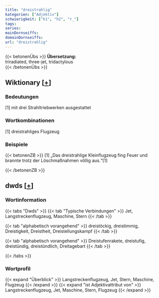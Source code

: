 ```yaml
---
title: "dreistrahlig"
kategorien: ["Adjektiv"]
schwierigkeit: ["k1", "h2", "r_"]
tags:
series:
mainDornseiffs:
domainDornseiffs:
url: "dreistrahlig"
---
```


{{< betonenÜbs >}}
**Übersetzung:**  
triradiated, three-jet, tridactylous  
{{< /betonenÜbs >}}

## Wiktionary [[+](https://de.wiktionary.org/wiki/dreistrahlig)]

### Bedeutungen
[1] mit drei Strahltriebwerken ausgestattet  

### Wortkombinationen
[1] dreistrahliges Flugzeug  

### Beispiele
{{< betonenZB >}}
[1] „Das dreistrahlige Kleinflugzeug fing Feuer und brannte trotz der Löschmaßnahmen völlig aus.“[1]  

{{< /betonenZB >}}


## dwds [[+](https://www.dwds.de/wb/dreistrahlig)]

### Wortinformation
{{< tabs "Dwds" >}}
{{< tab "Typische Verbindungen" >}}
Jet, Langstreckenflugzeug, Maschine, Stern
{{< /tab >}}

{{< tab "alphabetisch vorangehend" >}}
dreistöckig, dreistimmig, Dreistigkeit, Dreistheit, Dreistellungskampf
{{< /tab >}}

{{< tab "alphabetisch vorangehend" >}}
Dreistufenrakete, dreistufig, dreistündig, dreistündlich, Dreitagebart
{{< /tab >}}

{{< /tabs >}}

### Wortprofil
{{< expand "Überblick" >}} Langstreckenflugzeug, Jet, Stern, Maschine, Flugzeug {{< /expand >}}
{{< expand "ist Adjektivattribut von" >}} Langstreckenflugzeug, Jet, Maschine, Stern, Flugzeug {{< /expand >}}

